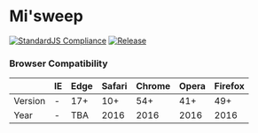 # Mi'sweep

[![StandardJS Compliance](https://img.shields.io/badge/StandardJS-0_Issues-brightgreen.svg?style=flat)](https://standardjs.com/)
[![Release](https://img.shields.io/github/release/qubyte/rubidium.svg)](https://github.com/DocCodes/Mi-sweep/releases/latest)


### Browser Compatibility
|       | IE | Edge | Safari | Chrome | Opera | Firefox |
|-------|----|------|--------|--------|-------|---------|
|Version|  - |  17+ |   10+  |   54+  |  41+  |   49+   |
|Year   |  - |  TBA |  2016  |  2016  |  2016 |   2016  |
